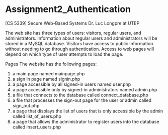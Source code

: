# Assignment2_Authentication
[CS 5339] Secure Web-Based Systems
Dr. Luc Longpre at UTEP

The web site has three types of users: visitors, regular users, and
administrators. Information about regular users and administrators will be
stored in a MySQL database. Visitors have access to public information
without needing to go through authentication. Access to web pages will
depend on which type of user attempts to load the page.

Pages
The website has the following pages:
1. a main page named mainpage.php
2. a sign in page named signin.php
3. a page accessible by all signed-in users named user.php
4. a page accessible only by signed-in administrators named admin.php
5. a file that connects to the database called connect_database.php
6. a file that processes the sign-out page for the user or admin called sign_out.php
7. a page that displays the list of users that is only accessible by the admin called list_of_users.php
8. a page that allows the administrator to register users into the database called insert_users.php
